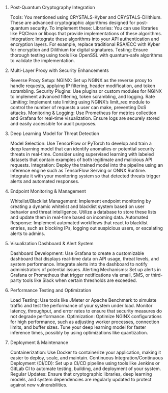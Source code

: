 1. Post-Quantum Cryptography Integration

    Tools: You mentioned using CRYSTALS-Kyber and CRYSTALS-Dilithium. These are advanced cryptographic algorithms designed for post-quantum security. To implement these:
        Libraries: You can use libraries like PQClean or liboqs that provide implementations of these algorithms.
        Integration: Integrate these algorithms into your API authentication and encryption layers. For example, replace traditional RSA/ECC with Kyber for encryption and Dilithium for digital signatures.
        Testing: Ensure thorough testing using tools like OpenSSL with quantum-safe algorithms to validate the implementation.

2. Multi-Layer Proxy with Security Enhancements

    Reverse Proxy Setup:
        NGINX: Set up NGINX as the reverse proxy to handle requests, applying IP filtering, header modification, and token scrambling.
        Security Plugins: Use plugins or custom modules for NGINX to implement advanced filtering, token scrambling, and logging.
        Rate Limiting: Implement rate limiting using NGINX’s limit_req module to control the number of requests a user can make, preventing DoS attacks.
    Monitoring & Logging:
        Use Prometheus for metrics collection and Grafana for real-time visualization.
        Ensure logs are securely stored and easily accessible for audit purposes.

3. Deep Learning Model for Threat Detection

    Model Selection:
        Use TensorFlow or PyTorch to develop and train a deep learning model that can identify anomalies or potential security threats in real-time.
        Consider using supervised learning with labeled datasets that contain examples of both legitimate and malicious API requests.
    Integration:
        Deploy the trained model into the pipeline using an inference engine such as TensorFlow Serving or ONNX Runtime.
        Integrate it with your monitoring system so that detected threats trigger alerts and automated responses.

4. Endpoint Monitoring & Management

    Whitelist/Blacklist Management:
        Implement endpoint monitoring by creating a dynamic whitelist and blacklist system based on user behavior and threat intelligence.
        Utilize a database to store these lists and update them in real-time based on incoming data.
    Automated Response:
        Implement automated workflows that react to blacklist entries, such as blocking IPs, logging out suspicious users, or escalating alerts to admins.

5. Visualization Dashboard & Alert System

    Dashboard Development:
        Use Grafana to create a customizable dashboard that displays real-time data on API usage, threat levels, and system performance.
        Integrate alerts into the dashboard to notify administrators of potential issues.
    Alerting Mechanisms:
        Set up alerts in Grafana or Prometheus that trigger notifications via email, SMS, or third-party tools like Slack when certain thresholds are exceeded.

6. Performance Testing and Optimization

    Load Testing:
        Use tools like JMeter or Apache Benchmark to simulate traffic and test the performance of your system under load.
        Monitor latency, throughput, and error rates to ensure that security measures do not degrade performance.
    Optimization:
        Optimize NGINX configurations for high performance, such as adjusting worker processes, connection limits, and buffer sizes.
        Tune your deep learning model for faster inference times, possibly by using optimizations like quantization.

7. Deployment & Maintenance

    Containerization:
        Use Docker to containerize your application, making it easier to deploy, scale, and maintain.
    Continuous Integration/Continuous Deployment (CI/CD):
        Set up a CI/CD pipeline using tools like Jenkins or GitLab CI to automate testing, building, and deployment of your system.
    Regular Updates:
        Ensure that cryptographic libraries, deep learning models, and system dependencies are regularly updated to protect against new vulnerabilities.
